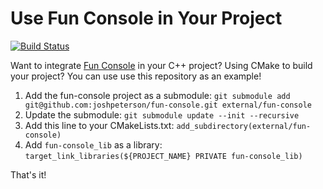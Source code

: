 # Use Fun Console in Your Project

[![Build Status](https://travis-ci.com/joshpeterson/fun-console-cmake.svg?branch=master)](https://travis-ci.com/joshpeterson/fun-console-cmake)

Want to integrate [Fun Console](https://github.com/joshpeterson/fun-console) in your C++ project? Using CMake to build your project? You can use use this repository as an example!

1. Add the fun-console project as a submodule: `git submodule add git@github.com:joshpeterson/fun-console.git external/fun-console`
2. Update the submodule: `git submodule update --init --recursive`
3. Add this line to your CMakeLists.txt: `add_subdirectory(external/fun-console)`
4. Add `fun-console_lib` as a library: `target_link_libraries(${PROJECT_NAME} PRIVATE fun-console_lib)`

That's it!
